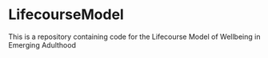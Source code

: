 # LifecourseModel

This is a repository containing code for the Lifecourse Model of Wellbeing in Emerging Adulthood
